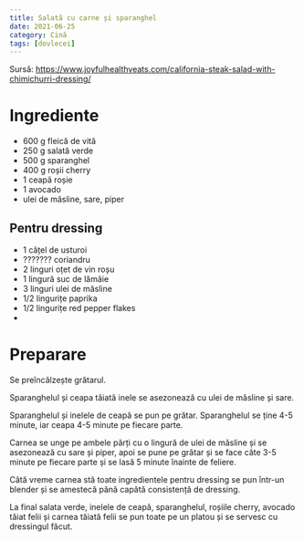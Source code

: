 ```yaml
---
title: Salată cu carne și sparanghel
date: 2021-06-25
category: Cină
tags: [dovlecei]
---
```


Sursă: https://www.joyfulhealthyeats.com/california-steak-salad-with-chimichurri-dressing/

# Ingrediente

* 600 g fleică de vită
* 250 g salată verde
* 500 g sparanghel
* 400 g roșii cherry
* 1 ceapă roșie
* 1 avocado
* ulei de măsline, sare, piper

## Pentru dressing

* 1 cățel de usturoi
* ??????? coriandru
* 2 linguri oțet de vin roșu
* 1 lingură suc de lămâie
* 3 linguri ulei de măsline
* 1/2 lingurițe paprika
* 1/2 lingurițe red pepper flakes
* 

# Preparare
Se preîncălzește grătarul.

Sparanghelul și ceapa tăiată inele se asezonează cu ulei de măsline și sare.

Sparanghelul și inelele de ceapă se pun pe grătar. Sparanghelul se ține 4-5 minute, iar ceapa 4-5 minute pe fiecare parte.

Carnea se unge pe ambele părți cu o lingură de ulei de măsline și se asezonează cu sare și piper, apoi se pune pe grătar și se face câte 3-5 minute pe fiecare parte și se lasă 5 minute înainte de feliere.

Câtă vreme carnea stă toate ingredientele pentru dressing se pun într-un blender și se amestecă până capătă consistență de dressing.

La final salata verde, inelele de ceapă, sparanghelul, roșiile cherry, avocado tăiat felii și carnea tăiată felii se pun toate pe un platou și se servesc cu dressingul făcut.
